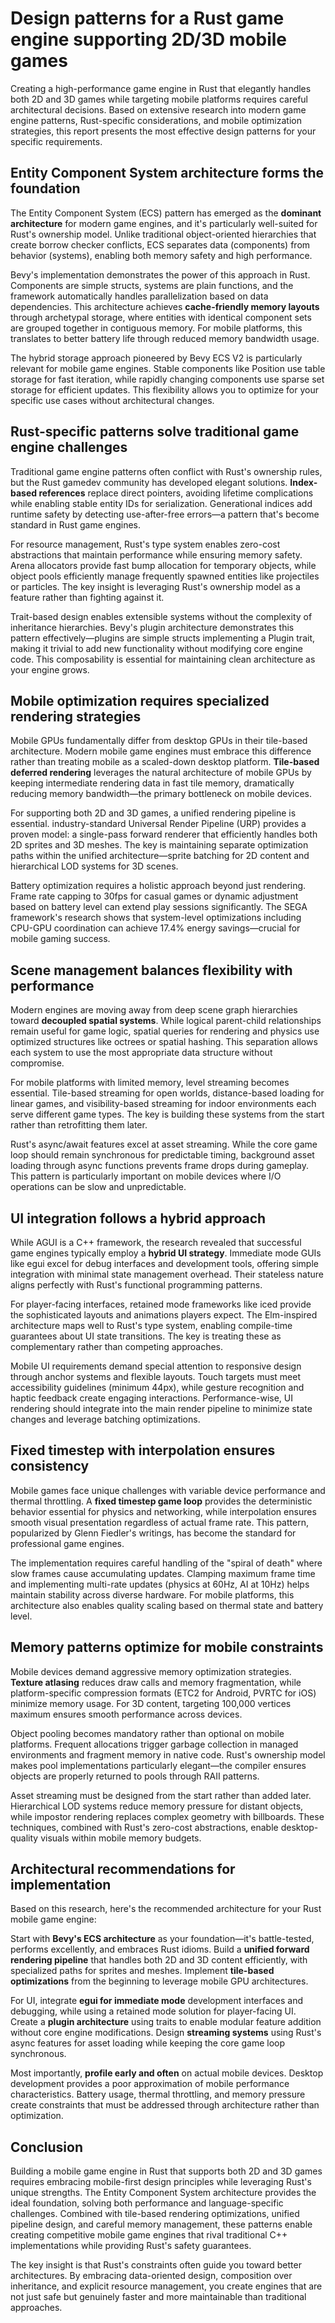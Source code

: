 # Design patterns for a Rust game engine supporting 2D/3D mobile games

Creating a high-performance game engine in Rust that elegantly handles both 2D and 3D games while targeting mobile platforms requires careful architectural decisions. Based on extensive research into modern game engine patterns, Rust-specific considerations, and mobile optimization strategies, this report presents the most effective design patterns for your specific requirements.

## Entity Component System architecture forms the foundation

The Entity Component System (ECS) pattern has emerged as the **dominant architecture** for modern game engines, and it's particularly well-suited for Rust's ownership model. Unlike traditional object-oriented hierarchies that create borrow checker conflicts, ECS separates data (components) from behavior (systems), enabling both memory safety and high performance.

Bevy's implementation demonstrates the power of this approach in Rust. Components are simple structs, systems are plain functions, and the framework automatically handles parallelization based on data dependencies. This architecture achieves **cache-friendly memory layouts** through archetypal storage, where entities with identical component sets are grouped together in contiguous memory. For mobile platforms, this translates to better battery life through reduced memory bandwidth usage.

The hybrid storage approach pioneered by Bevy ECS V2 is particularly relevant for mobile game engines. Stable components like Position use table storage for fast iteration, while rapidly changing components use sparse set storage for efficient updates. This flexibility allows you to optimize for your specific use cases without architectural changes.

## Rust-specific patterns solve traditional game engine challenges

Traditional game engine patterns often conflict with Rust's ownership rules, but the Rust gamedev community has developed elegant solutions. **Index-based references** replace direct pointers, avoiding lifetime complications while enabling stable entity IDs for serialization. Generational indices add runtime safety by detecting use-after-free errors—a pattern that's become standard in Rust game engines.

For resource management, Rust's type system enables zero-cost abstractions that maintain performance while ensuring memory safety. Arena allocators provide fast bump allocation for temporary objects, while object pools efficiently manage frequently spawned entities like projectiles or particles. The key insight is leveraging Rust's ownership model as a feature rather than fighting against it.

Trait-based design enables extensible systems without the complexity of inheritance hierarchies. Bevy's plugin architecture demonstrates this pattern effectively—plugins are simple structs implementing a Plugin trait, making it trivial to add new functionality without modifying core engine code. This composability is essential for maintaining clean architecture as your engine grows.

## Mobile optimization requires specialized rendering strategies

Mobile GPUs fundamentally differ from desktop GPUs in their tile-based architecture. Modern mobile game engines must embrace this difference rather than treating mobile as a scaled-down desktop platform. **Tile-based deferred rendering** leverages the natural architecture of mobile GPUs by keeping intermediate rendering data in fast tile memory, dramatically reducing memory bandwidth—the primary bottleneck on mobile devices.

For supporting both 2D and 3D games, a unified rendering pipeline is essential. industry-standard Universal Render Pipeline (URP) provides a proven model: a single-pass forward renderer that efficiently handles both 2D sprites and 3D meshes. The key is maintaining separate optimization paths within the unified architecture—sprite batching for 2D content and hierarchical LOD systems for 3D scenes.

Battery optimization requires a holistic approach beyond just rendering. Frame rate capping to 30fps for casual games or dynamic adjustment based on battery level can extend play sessions significantly. The SEGA framework's research shows that system-level optimizations including CPU-GPU coordination can achieve 17.4% energy savings—crucial for mobile gaming success.

## Scene management balances flexibility with performance

Modern engines are moving away from deep scene graph hierarchies toward **decoupled spatial systems**. While logical parent-child relationships remain useful for game logic, spatial queries for rendering and physics use optimized structures like octrees or spatial hashing. This separation allows each system to use the most appropriate data structure without compromise.

For mobile platforms with limited memory, level streaming becomes essential. Tile-based streaming for open worlds, distance-based loading for linear games, and visibility-based streaming for indoor environments each serve different game types. The key is building these systems from the start rather than retrofitting them later.

Rust's async/await features excel at asset streaming. While the core game loop should remain synchronous for predictable timing, background asset loading through async functions prevents frame drops during gameplay. This pattern is particularly important on mobile devices where I/O operations can be slow and unpredictable.

## UI integration follows a hybrid approach

While AGUI is a C++ framework, the research revealed that successful game engines typically employ a **hybrid UI strategy**. Immediate mode GUIs like egui excel for debug interfaces and development tools, offering simple integration with minimal state management overhead. Their stateless nature aligns perfectly with Rust's functional programming patterns.

For player-facing interfaces, retained mode frameworks like iced provide the sophisticated layouts and animations players expect. The Elm-inspired architecture maps well to Rust's type system, enabling compile-time guarantees about UI state transitions. The key is treating these as complementary rather than competing approaches.

Mobile UI requirements demand special attention to responsive design through anchor systems and flexible layouts. Touch targets must meet accessibility guidelines (minimum 44px), while gesture recognition and haptic feedback create engaging interactions. Performance-wise, UI rendering should integrate into the main render pipeline to minimize state changes and leverage batching optimizations.

## Fixed timestep with interpolation ensures consistency

Mobile games face unique challenges with variable device performance and thermal throttling. A **fixed timestep game loop** provides the deterministic behavior essential for physics and networking, while interpolation ensures smooth visual presentation regardless of actual frame rate. This pattern, popularized by Glenn Fiedler's writings, has become the standard for professional game engines.

The implementation requires careful handling of the "spiral of death" where slow frames cause accumulating updates. Clamping maximum frame time and implementing multi-rate updates (physics at 60Hz, AI at 10Hz) helps maintain stability across diverse hardware. For mobile platforms, this architecture also enables quality scaling based on thermal state and battery level.

## Memory patterns optimize for mobile constraints

Mobile devices demand aggressive memory optimization strategies. **Texture atlasing** reduces draw calls and memory fragmentation, while platform-specific compression formats (ETC2 for Android, PVRTC for iOS) minimize memory usage. For 3D content, targeting 100,000 vertices maximum ensures smooth performance across devices.

Object pooling becomes mandatory rather than optional on mobile platforms. Frequent allocations trigger garbage collection in managed environments and fragment memory in native code. Rust's ownership model makes pool implementations particularly elegant—the compiler ensures objects are properly returned to pools through RAII patterns.

Asset streaming must be designed from the start rather than added later. Hierarchical LOD systems reduce memory pressure for distant objects, while impostor rendering replaces complex geometry with billboards. These techniques, combined with Rust's zero-cost abstractions, enable desktop-quality visuals within mobile memory budgets.

## Architectural recommendations for implementation

Based on this research, here's the recommended architecture for your Rust mobile game engine:

Start with **Bevy's ECS architecture** as your foundation—it's battle-tested, performs excellently, and embraces Rust idioms. Build a **unified forward rendering pipeline** that handles both 2D and 3D content efficiently, with specialized paths for sprites and meshes. Implement **tile-based optimizations** from the beginning to leverage mobile GPU architectures.

For UI, integrate **egui for immediate mode** development interfaces and debugging, while using a retained mode solution for player-facing UI. Create a **plugin architecture** using traits to enable modular feature addition without core engine modifications. Design **streaming systems** using Rust's async features for asset loading while keeping the core game loop synchronous.

Most importantly, **profile early and often** on actual mobile devices. Desktop development provides a poor approximation of mobile performance characteristics. Battery usage, thermal throttling, and memory pressure create constraints that must be addressed through architecture rather than optimization.

## Conclusion

Building a mobile game engine in Rust that supports both 2D and 3D games requires embracing mobile-first design principles while leveraging Rust's unique strengths. The Entity Component System architecture provides the ideal foundation, solving both performance and language-specific challenges. Combined with tile-based rendering optimizations, unified pipeline design, and careful memory management, these patterns enable creating competitive mobile game engines that rival traditional C++ implementations while providing Rust's safety guarantees.

The key insight is that Rust's constraints often guide you toward better architectures. By embracing data-oriented design, composition over inheritance, and explicit resource management, you create engines that are not just safe but genuinely faster and more maintainable than traditional approaches.
